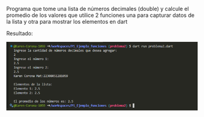 Programa que tome una lista de números decimales (double) y calcule el promedio de los valores que utilice 2 funciones una para capturar datos de la lista y otra para mostrar los elementos en dart

Resultado:

![alt text](image-7.png)